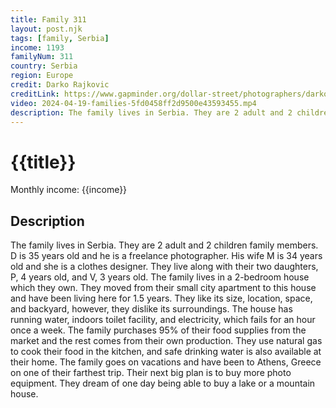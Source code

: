```yaml
---
title: Family 311
layout: post.njk
tags: [family, Serbia]
income: 1193
familyNum: 311
country: Serbia
region: Europe
credit: Darko Rajkovic
creditLink: https://www.gapminder.org/dollar-street/photographers/darko-rajkovic
video: 2024-04-19-families-5fd0458ff2d9500e43593455.mp4
description: The family lives in Serbia. They are 2 adult and 2 children family members. D is 35 years old and he is a freelance photographer. 
---
```

# {{title}}

Monthly income: {{income}}

## Description

The family lives in Serbia. They are 2 adult and 2 children family members. D is 35 years old and he is a freelance photographer. His wife M is 34 years old and she is a clothes designer. They live along with their two daughters, P, 4 years old, and V, 3 years old. The family lives in a 2-bedroom house which they own. They moved from their small city apartment to this house and have been living here for 1.5 years. They like its size, location, space, and backyard, however, they dislike its surroundings. The house has running water, indoors toilet facility, and electricity, which fails for an hour once a week. The family purchases 95% of their food supplies from the market and the rest comes from their own production. They use natural gas to cook their food in the kitchen, and safe drinking water is also available at their home. The family goes on vacations and have been to Athens, Greece on one of their farthest trip. Their next big plan is to buy more photo equipment. They dream of one day being able to buy a lake or a mountain house.
